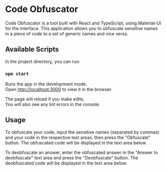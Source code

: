 # Code Obfuscator

Code Obfuscator is a tool built with React and TypeScript, using Material-UI for the interface. This application allows you to obfuscate sensitive names in a piece of code to a set of generic names and vice versa.


## Available Scripts

In the project directory, you can run:

### `npm start`

Runs the app in the development mode.\
Open [http://localhost:3000](http://localhost:3000) to view it in the browser.

The page will reload if you make edits.\
You will also see any lint errors in the console.


## Usage
To obfuscate your code, input the sensitive names (separated by commas) and your code in the respective text areas, then press the "Obfuscate" button. The obfuscated code will be displayed in the text area below.

To deobfuscate an answer, enter the obfuscated answer in the "Answer to deobfuscate" text area and press the "Deobfuscate" button. The deobfuscated code will be displayed in the text area below.
